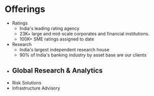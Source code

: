 
# Offerings
- Ratings
	- India's leading rating agency
	- 23K+ large and mid-scale corporates and financial institutions.
	- 100K+ SME ratings assigned to date
- Research
	- India's largest independent research house
	- 90% of India's banking industry by asset base are our clients
- Global Research & Analytics
	- 
- Risk Solutions
- Infrastructure Advisory
<!--stackedit_data:
eyJoaXN0b3J5IjpbMTYzODM1NDE2Nl19
-->